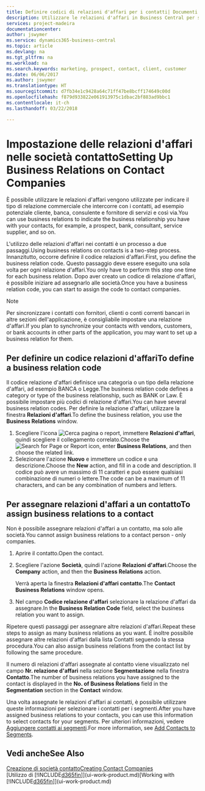 ```yaml
---
title: Definire codici di relazioni d'affari per i contatti| Documenti Microsoft
description: Utilizzare le relazioni d'affari in Business Central per supportare il marketing e per indicare il tipo di relazione commerciale che intercorre con prospetti e clienti, ad esempio, una banca o un fornitore di servizi.
services: project-madeira
documentationcenter: 
author: jswymer
ms.service: dynamics365-business-central
ms.topic: article
ms.devlang: na
ms.tgt_pltfrm: na
ms.workload: na
ms.search.keywords: marketing, prospect, contact, client, customer
ms.date: 06/06/2017
ms.author: jswymer
ms.translationtype: HT
ms.sourcegitcommit: d7fb34e1c9428a64c71ff47be8bcff174649c00d
ms.openlocfilehash: f879d933822e061913975c1dbac2bf883ad9bbc1
ms.contentlocale: it-ch
ms.lasthandoff: 03/22/2018

---
```

# <a name="setting-up-business-relations-on-contact-companies"></a><span data-ttu-id="abcae-103">Impostazione delle relazioni d'affari nelle società contatto</span><span class="sxs-lookup"><span data-stu-id="abcae-103">Setting Up Business Relations on Contact Companies</span></span>
<span data-ttu-id="abcae-104">È possibile utilizzare le relazioni d'affari vengono utilizzate per indicare il tipo di relazione commerciale che intercorre con i contatti, ad esempio potenziale cliente, banca, consulente e fornitore di servizi e così via.</span><span class="sxs-lookup"><span data-stu-id="abcae-104">You can use business relations to indicate the business relationship you have with your contacts, for example, a prospect, bank, consultant, service supplier, and so on.</span></span>

<span data-ttu-id="abcae-105">L'utilizzo delle relazioni d'affari nei contatti è un processo a due passaggi.</span><span class="sxs-lookup"><span data-stu-id="abcae-105">Using business relations on contacts is a two-step process.</span></span> <span data-ttu-id="abcae-106">Innanzitutto, occorre definire il codice relazioni d'affari.</span><span class="sxs-lookup"><span data-stu-id="abcae-106">First, you define the business relation code.</span></span> <span data-ttu-id="abcae-107">Questo passaggio deve essere eseguito una sola volta per ogni relazione d'affari.</span><span class="sxs-lookup"><span data-stu-id="abcae-107">You only have to perform this step one time for each business relation.</span></span> <span data-ttu-id="abcae-108">Dopo aver creato un codice di relazione d'affari, è possibile iniziare ad assegnarlo alle società.</span><span class="sxs-lookup"><span data-stu-id="abcae-108">Once you have a business relation code, you can start to assign the code to contact companies.</span></span>

> [!NOTE]  
>   <span data-ttu-id="abcae-109">Per sincronizzare i contatti con fornitori, clienti o conti correnti bancari in altre sezioni dell'applicazione, è consigliabile impostare una relazione d'affari.</span><span class="sxs-lookup"><span data-stu-id="abcae-109">If you plan to synchronize your contacts with vendors, customers, or bank accounts in other parts of the application, you may want to set up a business relation for them.</span></span>

## <a name="to-define-a-business-relation-code"></a><span data-ttu-id="abcae-110">Per definire un codice relazioni d'affari</span><span class="sxs-lookup"><span data-stu-id="abcae-110">To define a business relation code</span></span>
<span data-ttu-id="abcae-111">Il codice relazione d'affari definisce una categoria o un tipo della relazione d'affari, ad esempio BANCA o Legge.</span><span class="sxs-lookup"><span data-stu-id="abcae-111">The business relation code defines a category or type of the business relationship, such as BANK or Law.</span></span> <span data-ttu-id="abcae-112">È possibile impostare più codici di relazione d'affari.</span><span class="sxs-lookup"><span data-stu-id="abcae-112">You can have several business relation codes.</span></span> <span data-ttu-id="abcae-113">Per definire la relazione d'affari, utilizzare la finestra **Relazioni d'affari**.</span><span class="sxs-lookup"><span data-stu-id="abcae-113">To define the business relation, you use the **Business Relations** window.</span></span>

1. <span data-ttu-id="abcae-114">Scegliere l'icona ![Cerca pagina o report](media/ui-search/search_small.png "icona Cerca pagina o report"), immettere **Relazioni d'affari**, quindi scegliere il collegamento correlato.</span><span class="sxs-lookup"><span data-stu-id="abcae-114">Choose the ![Search for Page or Report](media/ui-search/search_small.png "Search for Page or Report icon") icon, enter **Business Relations**, and then choose the related link.</span></span>
2. <span data-ttu-id="abcae-115">Selezionare l'azione **Nuovo** e immettere un codice e una descrizione.</span><span class="sxs-lookup"><span data-stu-id="abcae-115">Choose the **New** action, and fill in a code and description.</span></span> <span data-ttu-id="abcae-116">Il codice può avere un massimo di 11 caratteri e può essere qualsiasi combinazione di numeri o lettere.</span><span class="sxs-lookup"><span data-stu-id="abcae-116">The code can be a maximum of 11 characters, and can be any combination of numbers and letters.</span></span>

## <a name="AssignBusRelContact"></a> <span data-ttu-id="abcae-117">Per assegnare relazioni d'affari a un contatto</span><span class="sxs-lookup"><span data-stu-id="abcae-117">To assign business relations to a contact</span></span>
<span data-ttu-id="abcae-118">Non è possibile assegnare relazioni d'affari a un contatto, ma solo alle società.</span><span class="sxs-lookup"><span data-stu-id="abcae-118">You cannot assign business relations to a contact person - only companies.</span></span>

1. <span data-ttu-id="abcae-119">Aprire il contatto.</span><span class="sxs-lookup"><span data-stu-id="abcae-119">Open the contact.</span></span>
2. <span data-ttu-id="abcae-120">Scegliere l'azione **Società**, quindi l'azione **Relazioni d'affari**.</span><span class="sxs-lookup"><span data-stu-id="abcae-120">Choose the **Company** action, and then the **Business Relations** action.</span></span>

    <span data-ttu-id="abcae-121">Verrà aperta la finestra **Relazioni d'affari contatto**.</span><span class="sxs-lookup"><span data-stu-id="abcae-121">The **Contact Business Relations** window opens.</span></span>
3. <span data-ttu-id="abcae-122">Nel campo **Codice relazione d'affari** selezionare la relazione d'affari da assegnare.</span><span class="sxs-lookup"><span data-stu-id="abcae-122">In the **Business Relation Code** field, select the business relation you want to assign.</span></span>

<span data-ttu-id="abcae-123">Ripetere questi passaggi per assegnare altre relazioni d'affari.</span><span class="sxs-lookup"><span data-stu-id="abcae-123">Repeat these steps to assign as many business relations as you want.</span></span> <span data-ttu-id="abcae-124">È inoltre possibile assegnare altre relazioni d'affari dalla lista Contatti seguendo la stessa procedura.</span><span class="sxs-lookup"><span data-stu-id="abcae-124">You can also assign business relations from the contact list by following the same procedure.</span></span>

<span data-ttu-id="abcae-125">Il numero di relazioni d'affari assegnate al contatto viene visualizzato nel campo **Nr. relazione d'affari** nella sezione **Segmentazione** nella finestra **Contatto**.</span><span class="sxs-lookup"><span data-stu-id="abcae-125">The number of business relations you have assigned to the contact is displayed in the **No. of Business Relations** field in the **Segmentation** section in the **Contact** window.</span></span>

<span data-ttu-id="abcae-126">Una volta assegnate le relazioni d'affari ai contatti, è possibile utilizzare queste informazioni per selezionare i contatti per i segmenti.</span><span class="sxs-lookup"><span data-stu-id="abcae-126">After you have assigned business relations to your contacts, you can use this information to select contacts for your segments.</span></span> <span data-ttu-id="abcae-127">Per ulteriori informazioni, vedere [Aggiungere contatti ai segmenti](marketing-add-contact-segment.md).</span><span class="sxs-lookup"><span data-stu-id="abcae-127">For more information, see [Add Contacts to Segments](marketing-add-contact-segment.md).</span></span>

## <a name="see-also"></a><span data-ttu-id="abcae-128">Vedi anche</span><span class="sxs-lookup"><span data-stu-id="abcae-128">See Also</span></span>
[<span data-ttu-id="abcae-129">Creazione di società contatto</span><span class="sxs-lookup"><span data-stu-id="abcae-129">Creating Contact Companies</span></span>](marketing-create-contact-companies.md)  
<span data-ttu-id="abcae-130">[Utilizzo di [!INCLUDE[d365fin](includes/d365fin_md.md)]](ui-work-product.md)</span><span class="sxs-lookup"><span data-stu-id="abcae-130">[Working with [!INCLUDE[d365fin](includes/d365fin_md.md)]](ui-work-product.md)</span></span>

